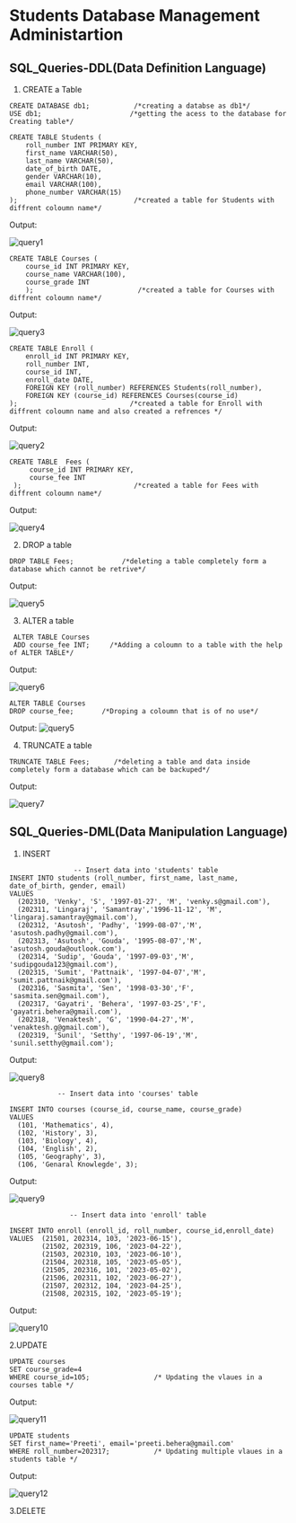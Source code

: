 
# Students Database Management Administartion
##  SQL_Queries-DDL(Data Definition Language)
1. CREATE a Table
```
CREATE DATABASE db1;           /*creating a databse as db1*/
USE db1;                      /*getting the acess to the database for Creating table*/  

CREATE TABLE Students ( 
    roll_number INT PRIMARY KEY,
    first_name VARCHAR(50),
    last_name VARCHAR(50),
    date_of_birth DATE,
    gender VARCHAR(10),
    email VARCHAR(100),
    phone_number VARCHAR(15)
);                             /*created a table for Students with diffrent coloumn name*/

```
Output:

![query1](https://github.com/Sudipta-Gouda/SQL-/assets/139854937/d33a2b99-4b8a-45c0-8f05-d713f32039f0)

```
CREATE TABLE Courses (
    course_id INT PRIMARY KEY,
    course_name VARCHAR(100),
    course_grade INT
    );                          /*created a table for Courses with diffrent coloumn name*/

```
Output:

![query3](https://github.com/Sudipta-Gouda/SQL-/assets/139854937/87ee9217-f732-40fa-80d7-17b05d2897dd)


```
CREATE TABLE Enroll (
    enroll_id INT PRIMARY KEY,
    roll_number INT,
    course_id INT,
    enroll_date DATE,
    FOREIGN KEY (roll_number) REFERENCES Students(roll_number),               
    FOREIGN KEY (course_id) REFERENCES Courses(course_id)
);                            /*created a table for Enroll with diffrent coloumn name and also created a refrences */
```
Output:

![query2](https://github.com/Sudipta-Gouda/SQL-/assets/139854937/af194cb6-fc90-487f-afdb-0aa59f6b8554)
```
CREATE TABLE  Fees (
     course_id INT PRIMARY KEY,
     course_fee INT           
 );                            /*created a table for Fees with diffrent coloumn name*/
```
Output:

![query4](https://github.com/Sudipta-Gouda/SQL-/assets/139854937/873d04e1-b327-4c0c-a52c-e249e71e0567)


2. DROP a table
```
DROP TABLE Fees;            /*deleting a table completely form a database which cannot be retrive*/ 
```
Output:

![query5](https://github.com/Sudipta-Gouda/SQL-/assets/139854937/77c5890b-59bb-42ad-ab49-575e5220dbb6)


3. ALTER a table
```
 ALTER TABLE Courses
 ADD course_fee INT;     /*Adding a coloumn to a table with the help of ALTER TABLE*/ 
```
Output:

![query6](https://github.com/Sudipta-Gouda/SQL-/assets/139854937/e08442bd-3720-4c86-9cf1-f91e3b199008)


```
ALTER TABLE Courses
DROP course_fee;       /*Droping a coloumn that is of no use*/
```
Output:
![query5](https://github.com/Sudipta-Gouda/SQL-/assets/139854937/0ca42b9c-ec2c-4daf-b821-32e8abf0611b)



4. TRUNCATE a table
```
TRUNCATE TABLE Fees;      /*deleting a table and data inside completely form a database which can be backuped*/
```
Output:

![query7](https://github.com/Sudipta-Gouda/SQL-/assets/139854937/29ac5e5d-ff95-40ec-851e-9359b338bb3c)

## SQL_Queries-DML(Data Manipulation Language)
1. INSERT
```
                -- Insert data into 'students' table
INSERT INTO students (roll_number, first_name, last_name, date_of_birth, gender, email)
VALUES
  (202310, 'Venky', 'S', '1997-01-27', 'M', 'venky.s@gmail.com'),
  (202311, 'Lingaraj', 'Samantray','1996-11-12', 'M', 'lingaraj.samantray@gmail.com'),
  (202312, 'Asutosh', 'Padhy', '1999-08-07','M',  'asutosh.padhy@gmail.com'),
  (202313, 'Asutosh', 'Gouda', '1995-08-07','M',  'asutosh.gouda@outlook.com'),
  (202314, 'Sudip', 'Gouda', '1997-09-03','M',  'sudipgouda123@gmail.com'),
  (202315, 'Sumit', 'Pattnaik', '1997-04-07','M',  'sumit.pattnaik@gmail.com'),
  (202316, 'Sasmita', 'Sen', '1998-03-30','F',  'sasmita.sen@gmail.com'),
  (202317, 'Gayatri', 'Behera', '1997-03-25','F',  'gayatri.behera@gmail.com'),
  (202318, 'Venaktesh', 'G', '1990-04-27','M',  'venaktesh.g@gmail.com'),
  (202319, 'Sunil', 'Setthy', '1997-06-19','M',  'sunil.setthy@gmail.com');
```
Output:

![query8](https://github.com/Sudipta-Gouda/SQL-/assets/139854937/9e10f61e-d0fb-4c16-abff-ba0f1ca4ee65)

                -- Insert data into 'courses' table
```
INSERT INTO courses (course_id, course_name, course_grade)
VALUES
  (101, 'Mathematics', 4),
  (102, 'History', 3),
  (103, 'Biology', 4),
  (104, 'English', 2),
  (105, 'Geography', 3),
  (106, 'Genaral Knowlegde', 3);
```
Output:

![query9](https://github.com/Sudipta-Gouda/SQL-/assets/139854937/3f950a94-639f-4a15-834c-68d484562da5)

                   -- Insert data into 'enroll' table
```                   
INSERT INTO enroll (enroll_id, roll_number, course_id,enroll_date)
VALUES  (21501, 202314, 103, '2023-06-15'),
		(21502, 202319, 106, '2023-04-22'),
        (21503, 202310, 103, '2023-06-10'),
        (21504, 202318, 105, '2023-05-05'),
        (21505, 202316, 101, '2023-05-02'),
        (21506, 202311, 102, '2023-06-27'),
        (21507, 202312, 104, '2023-04-25'),
        (21508, 202315, 102, '2023-05-19');
```
Output:

![query10](https://github.com/Sudipta-Gouda/SQL-/assets/139854937/60dfa367-407c-435a-be4c-3e3fff96bae8)

2.UPDATE
```
UPDATE courses
SET course_grade=4
WHERE course_id=105;                /* Updating the vlaues in a courses table */
```
Output:

![query11](https://github.com/Sudipta-Gouda/SQL-/assets/139854937/208fd9ed-559a-490c-95af-125067de2a7e)

```
UPDATE students
SET first_name='Preeti', email='preeti.behera@gmail.com'
WHERE roll_number=202317;           /* Updating multiple vlaues in a students table */
```
Output:

![query12](https://github.com/Sudipta-Gouda/SQL-/assets/139854937/585a1997-651c-41c0-834b-730d3dd59eef)

3.DELETE


